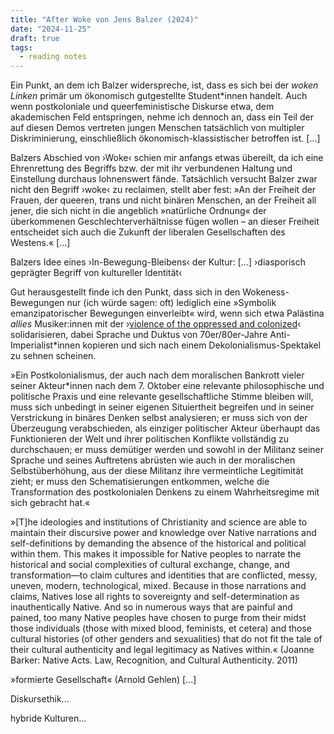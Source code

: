 ```yaml
---
title: "After Woke von Jens Balzer (2024)"
date: "2024-11-25"
draft: true
tags:
  - reading notes
---
```


Ein Punkt, an dem ich Balzer widerspreche, ist, dass es sich bei der _woken Linken_ primär um ökonomisch gutgestellte Student\*innen handelt. Auch wenn postkoloniale und queerfeministische Diskurse etwa, dem akademischen Feld entspringen, nehme ich dennoch an, dass ein Teil der auf diesen Demos vertreten jungen Menschen tatsächlich von multipler Diskriminierung, einschließlich ökonomisch-klassistischer betroffen ist. [...]

Balzers Abschied von ›Woke‹ schien mir anfangs etwas übereilt, da ich eine Ehrenrettung des Begriffs bzw. der mit ihr verbundenen Haltung und Einstellung durchaus lohnenswert fände. Tatsächlich versucht Balzer zwar nicht den Begriff ›woke‹ zu reclaimen, stellt aber fest: »An der Freiheit der Frauen, der queeren, trans und nicht binären Menschen, an der Freiheit all jener, die sich nicht in die angeblich »natürliche Ordnung« der überkommenen Geschlechterverhältnisse fügen wollen – an dieser Freiheit entscheidet sich auch die Zukunft der liberalen Gesellschaften des Westens.« [...]

Balzers Idee eines ›In-Bewegung-Bleibens‹ der Kultur: [...]
›diasporisch geprägter Begriff von kultureller Identität‹

Gut herausgestellt finde ich den Punkt, dass sich in den Wokeness-Bewegungen nur (ich würde sagen: oft) lediglich eine »Symbolik emanzipatorischer Bewegungen einverleibt« wird, wenn sich etwa Palästina *allies* Musiker:innen mit der ›[violence of the oppressed and colonized](https://gegenjedengenozid.bandcamp.com/track/denouncing-the-violence-of-the-oppressed-and-colonized-is-not-just-immoral-but-racist)‹ solidarisieren, dabei Sprache und Duktus von 70er/80er-Jahre Anti-Imperialist*innen kopieren und sich nach einem Dekolonialismus-Spektakel zu sehnen scheinen.

»Ein Postkolonialismus, der auch nach dem moralischen Bankrott vieler seiner Akteur\*innen nach dem 7. Oktober eine relevante philosophische und politische Praxis und eine relevante gesellschaftliche Stimme bleiben will, muss sich unbedingt in seiner eigenen Situiertheit begreifen und in seiner Verstrickung in binäres Denken selbst analysieren; er muss sich von der Überzeugung verabschieden, als einziger politischer Akteur überhaupt das Funktionieren der Welt und ihrer politischen Konflikte vollständig zu durchschauen; er muss demütiger werden und sowohl in der Militanz seiner Sprache und seines Auftretens abrüsten wie auch in der moralischen Selbstüberhöhung, aus der diese Militanz ihre vermeintliche Legitimität zieht; er muss den Schematisierungen entkommen, welche die Transformation des postkolonialen Denkens zu einem Wahrheitsregime mit sich gebracht hat.«

»[T]he ideologies and institutions of Christianity and science are able to maintain their discursive power and knowledge over Native narrations and self-definitions by demanding the absence of the historical and political within them. This makes it impossible for Native peoples to narrate the historical and social complexities of cultural exchange, change, and transformation—to claim cultures and identities that are conflicted, messy, uneven, modern, technological, mixed. Because in those narrations and claims, Natives lose all rights to sovereignty and self-determination as inauthentically Native. And so in numerous ways that are painful and pained, too many Native peoples have chosen to purge from their midst those individuals (those with mixed blood, feminists, et cetera) and those cultural histories (of other genders and sexualities) that do not fit the tale of their cultural authenticity and legal legitimacy as Natives within.« (Joanne Barker: Native Acts. Law, Recognition, and Cultural Authenticity. 2011)

»formierte Gesellschaft« (Arnold Gehlen) [...]

Diskursethik...

hybride Kulturen...